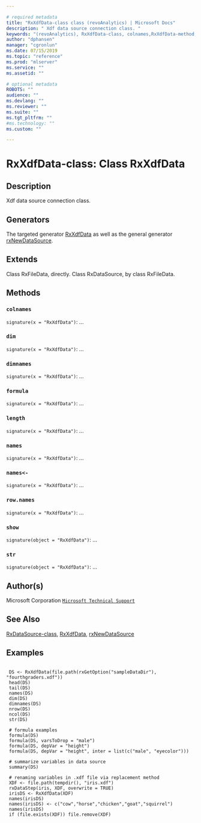 ```yaml
--- 

# required metadata 
title: "RxXdfData-class class (revoAnalytics) | Microsoft Docs" 
description: " Xdf data source connection class. " 
keywords: "(revoAnalytics), RxXdfData-class, colnames,RxXdfData-method, dim,RxXdfData-method, dimnames,RxXdfData-method, formula,RxXdfData-method, length,RxXdfData-method, names,RxXdfData-method, names<-,RxXdfData-method, row.names,RxXdfData-method, show,RxXdfData-method, str,RxXdfData-method, classes" 
author: "dphansen" 
manager: "cgronlun" 
ms.date: 07/15/2019
ms.topic: "reference" 
ms.prod: "mlserver" 
ms.service: "" 
ms.assetid: "" 

# optional metadata 
ROBOTS: "" 
audience: "" 
ms.devlang: "" 
ms.reviewer: "" 
ms.suite: "" 
ms.tgt_pltfrm: "" 
#ms.technology: "" 
ms.custom: "" 

--- 
```















 # RxXdfData-class: Class RxXdfData 
 ## Description

Xdf data source connection class.


 ## Generators 


The targeted generator [RxXdfData](RxXdfData.md) as well as the general generator
[rxNewDataSource](rxNew.md).

 ## Extends 


Class RxFileData, directly.
Class RxDataSource, by class RxFileData.


 ## Methods 




### `colnames`
`signature(x = "RxXdfData")`: ... 


### `dim`
`signature(x = "RxXdfData")`: ... 


### `dimnames`
`signature(x = "RxXdfData")`: ... 


### `formula`
`signature(x = "RxXdfData")`: ... 


### `length`
`signature(x = "RxXdfData")`: ... 


### `names`
`signature(x = "RxXdfData")`: ... 


### `names<-`
`signature(x = "RxXdfData")`: ... 


### `row.names`
`signature(x = "RxXdfData")`: ... 


### `show`
`signature(object = "RxXdfData")`: ... 


### `str`
`signature(object = "RxXdfData")`: ... 





 ## Author(s)
 Microsoft Corporation [`Microsoft Technical Support`](https://go.microsoft.com/fwlink/?LinkID=698556&clcid=0x409)


 ## See Also

[RxDataSource-class](RxDataSource-class.md),
[RxXdfData](RxXdfData.md),
[rxNewDataSource](rxNew.md)


 ## Examples

 ```

  DS <- RxXdfData(file.path(rxGetOption("sampleDataDir"), "fourthgraders.xdf"))
  head(DS)
  tail(DS)
  names(DS)
  dim(DS)
  dimnames(DS)
  nrow(DS)
  ncol(DS)
  str(DS)

  # formula examples
  formula(DS)
  formula(DS, varsToDrop = "male")
  formula(DS, depVar = "height")
  formula(DS, depVar = "height", inter = list(c("male", "eyecolor")))

  # summarize variables in data source
  summary(DS)

  # renaming variables in .xdf file via replacement method
  XDF <- file.path(tempdir(), "iris.xdf")
  rxDataStep(iris, XDF, overwrite = TRUE)
  irisDS <- RxXdfData(XDF)
  names(irisDS)
  names(irisDS) <- c("cow","horse","chicken","goat","squirrel")
  names(irisDS)
  if (file.exists(XDF)) file.remove(XDF)
```



